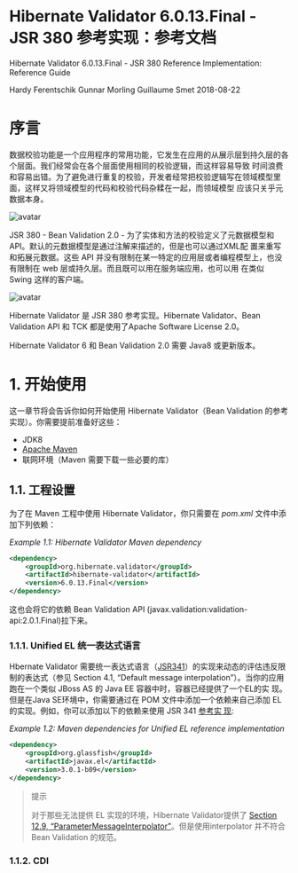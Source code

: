 # Hibernate Validator 6.0.13.Final - JSR 380 参考实现：参考文档

Hibernate Validator 6.0.13.Final - JSR 380 Reference Implementation: Reference Guide

Hardy Ferentschik  Gunnar Morling  Guillaume Smet  2018-08-22


# 序言

数据校验功能是一个应用程序的常用功能，它发生在应用的从展示层到持久层的各个层面。我们经常会在各个层面使用相同的校验逻辑，而这样容易导致
时间浪费和容易出错。为了避免进行重复的校验，开发者经常把校验逻辑写在领域模型里面，这样又将领域模型的代码和校验代码杂糅在一起，而领域模型
应该只关乎元数据本身。

![avatar](https://docs.jboss.org/hibernate/stable/validator/reference/en-US/html_single/images/application-layers.png)

JSR 380 - Bean Validation 2.0 - 为了实体和方法的校验定义了元数据模型和 API。默认的元数据模型是通过注解来描述的，但是也可以通过XML配
置来重写和拓展元数据。这些 API 并没有限制在某一特定的应用层或者编程模型上，也没有限制在 web 层或持久层。而且既可以用在服务端应用，也可以用
在类似 Swing 这样的客户端。

![avatar](https://docs.jboss.org/hibernate/stable/validator/reference/en-US/html_single/images/application-layers2.png)

Hibernate Validator 是 JSR 380 参考实现。Hibernate Validator、Bean Validation API 和 TCK 都是使用了Apache Software License 
2.0。

Hibernate Validator 6 和 Bean Validation 2.0 需要 Java8 或更新版本。 

# 1. 开始使用

这一章节将会告诉你如何开始使用 Hibernate Validator（Bean Validation 的参考实现）。你需要提前准备好这些：

- JDK8
- [Apache Maven](http://maven.apache.org/)
- 联网环境（Maven 需要下载一些必要的库）

## 1.1. 工程设置

为了在 Maven 工程中使用 Hibernate Validator，你只需要在 *pom.xml* 文件中添加下列依赖：

*Example 1.1: Hibernate Validator Maven dependency*

```xml
<dependency>
    <groupId>org.hibernate.validator</groupId>
    <artifactId>hibernate-validator</artifactId>
    <version>6.0.13.Final</version>
</dependency>
```

这也会将它的依赖 Bean Validation API (javax.validation:validation-api:2.0.1.Final)拉下来。

### 1.1.1. Unified EL 统一表达式语言

Hbernate Validator 需要统一表达式语言（[JSR341](http://jcp.org/en/jsr/detail?id=341)）的实现来动态的评估违反限制的表达式（参见
Section 4.1, “Default message interpolation”）。当你的应用跑在一个类似 JBoss AS 的 Java EE 容器中时，容器已经提供了一个EL的实
现。但是在Java SE环境中，你需要通过在 POM 文件中添加一个依赖来自己添加 EL 的实现。例如，你可以添加以下的依赖来使用 JSR 341 [参考实
现](https://javaee.github.io/uel-ri/):

*Example 1.2: Maven dependencies for Unified EL reference implementation*

```xml
<dependency>
    <groupId>org.glassfish</groupId>
    <artifactId>javax.el</artifactId>
    <version>3.0.1-b09</version>
</dependency>
```

> 提示
>
> 对于那些无法提供 EL 实现的环境，Hibernate Validator提供了 [Section 12.9, “ParameterMessageInterpolator”]()。但是使用interpolator
并不符合 Bean Validation 的规范。

### 1.1.2. CDI

























